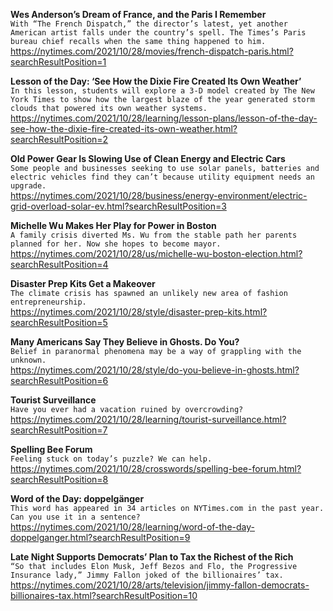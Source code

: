**Wes Anderson’s Dream of France, and the Paris I Remember**\
`With “The French Dispatch,” the director’s latest, yet another American artist falls under the country’s spell. The Times’s Paris bureau chief recalls when the same thing happened to him.`\
https://nytimes.com/2021/10/28/movies/french-dispatch-paris.html?searchResultPosition=1

**Lesson of the Day: ‘See How the Dixie Fire Created Its Own Weather’**\
`In this lesson, students will explore a 3-D model created by The New York Times to show how the largest blaze of the year generated storm clouds that powered its own weather systems.`\
https://nytimes.com/2021/10/28/learning/lesson-plans/lesson-of-the-day-see-how-the-dixie-fire-created-its-own-weather.html?searchResultPosition=2

**Old Power Gear Is Slowing Use of Clean Energy and Electric Cars**\
`Some people and businesses seeking to use solar panels, batteries and electric vehicles find they can’t because utility equipment needs an upgrade.`\
https://nytimes.com/2021/10/28/business/energy-environment/electric-grid-overload-solar-ev.html?searchResultPosition=3

**Michelle Wu Makes Her Play for Power in Boston**\
`A family crisis diverted Ms. Wu from the stable path her parents planned for her. Now she hopes to become mayor.`\
https://nytimes.com/2021/10/28/us/michelle-wu-boston-election.html?searchResultPosition=4

**Disaster Prep Kits Get a Makeover**\
`The climate crisis has spawned an unlikely new area of fashion entrepreneurship.`\
https://nytimes.com/2021/10/28/style/disaster-prep-kits.html?searchResultPosition=5

**Many Americans Say They Believe in Ghosts. Do You?**\
`Belief in paranormal phenomena may be a way of grappling with the unknown.`\
https://nytimes.com/2021/10/28/style/do-you-believe-in-ghosts.html?searchResultPosition=6

**Tourist Surveillance**\
`Have you ever had a vacation ruined by overcrowding?`\
https://nytimes.com/2021/10/28/learning/tourist-surveillance.html?searchResultPosition=7

**Spelling Bee Forum**\
`Feeling stuck on today’s puzzle? We can help.`\
https://nytimes.com/2021/10/28/crosswords/spelling-bee-forum.html?searchResultPosition=8

**Word of the Day: doppelgänger**\
`This word has appeared in 34 articles on NYTimes.com in the past year. Can you use it in a sentence?`\
https://nytimes.com/2021/10/28/learning/word-of-the-day-doppelganger.html?searchResultPosition=9

**Late Night Supports Democrats’ Plan to Tax the Richest of the Rich**\
`“So that includes Elon Musk, Jeff Bezos and Flo, the Progressive Insurance lady,” Jimmy Fallon joked of the billionaires’ tax.`\
https://nytimes.com/2021/10/28/arts/television/jimmy-fallon-democrats-billionaires-tax.html?searchResultPosition=10

